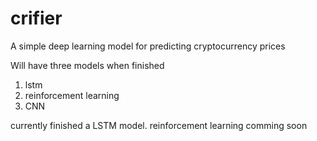 # crifier

A simple deep learning model for predicting cryptocurrency prices

Will have three models when finished

1. lstm
2. reinforcement learning
3. CNN

currently finished a LSTM model. reinforcement learning comming soon

